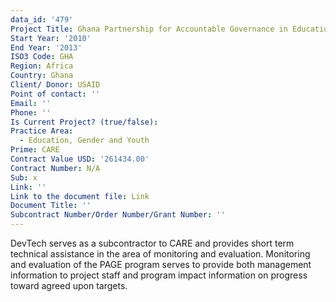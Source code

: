 ```yaml
---
data_id: '479'
Project Title: Ghana Partnership for Accountable Governance in Education
Start Year: '2010'
End Year: '2013'
ISO3 Code: GHA
Region: Africa
Country: Ghana
Client/ Donor: USAID
Point of contact: ''
Email: ''
Phone: ''
Is Current Project? (true/false): 
Practice Area:
  - Education, Gender and Youth
Prime: CARE
Contract Value USD: '261434.00'
Contract Number: N/A
Sub: x
Link: ''
Link to the document file: Link
Document Title: ''
Subcontract Number/Order Number/Grant Number: ''
---
```


DevTech serves as a subcontractor to CARE and provides short term technical assistance in the area of monitoring and evaluation. Monitoring and evaluation of the PAGE program serves to provide both management information to project staff and program impact information on progress toward agreed upon targets.